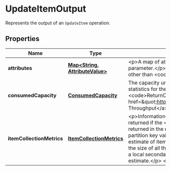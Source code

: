 

# UpdateItemOutput

Represents the output of an <code>UpdateItem</code> operation.

## Properties

| Name | Type | Description | Notes |
|------------ | ------------- | ------------- | -------------|
|**attributes** | [**Map&lt;String, AttributeValue&gt;**](AttributeValue.md) | &lt;p&gt;A map of attribute values as they appear before or after the &lt;code&gt;UpdateItem&lt;/code&gt; operation, as determined by the &lt;code&gt;ReturnValues&lt;/code&gt; parameter.&lt;/p&gt; &lt;p&gt;The &lt;code&gt;Attributes&lt;/code&gt; map is only present if the update was successful and &lt;code&gt;ReturnValues&lt;/code&gt; was specified as something other than &lt;code&gt;NONE&lt;/code&gt; in the request. Each element represents one attribute.&lt;/p&gt; |  [optional] |
|**consumedCapacity** | [**ConsumedCapacity**](ConsumedCapacity.md) | The capacity units consumed by the &lt;code&gt;UpdateItem&lt;/code&gt; operation. The data returned includes the total provisioned throughput consumed, along with statistics for the table and any indexes involved in the operation. &lt;code&gt;ConsumedCapacity&lt;/code&gt; is only returned if the &lt;code&gt;ReturnConsumedCapacity&lt;/code&gt; parameter was specified. For more information, see &lt;a href&#x3D;\&quot;https://docs.aws.amazon.com/amazondynamodb/latest/developerguide/ProvisionedThroughput.html#ItemSizeCalculations.Reads\&quot;&gt;Provisioned Throughput&lt;/a&gt; in the &lt;i&gt;Amazon DynamoDB Developer Guide&lt;/i&gt;. |  [optional] |
|**itemCollectionMetrics** | [**ItemCollectionMetrics**](ItemCollectionMetrics.md) | &lt;p&gt;Information about item collections, if any, that were affected by the &lt;code&gt;UpdateItem&lt;/code&gt; operation. &lt;code&gt;ItemCollectionMetrics&lt;/code&gt; is only returned if the &lt;code&gt;ReturnItemCollectionMetrics&lt;/code&gt; parameter was specified. If the table does not have any local secondary indexes, this information is not returned in the response.&lt;/p&gt; &lt;p&gt;Each &lt;code&gt;ItemCollectionMetrics&lt;/code&gt; element consists of:&lt;/p&gt; &lt;ul&gt; &lt;li&gt; &lt;p&gt; &lt;code&gt;ItemCollectionKey&lt;/code&gt; - The partition key value of the item collection. This is the same as the partition key value of the item itself.&lt;/p&gt; &lt;/li&gt; &lt;li&gt; &lt;p&gt; &lt;code&gt;SizeEstimateRangeGB&lt;/code&gt; - An estimate of item collection size, in gigabytes. This value is a two-element array containing a lower bound and an upper bound for the estimate. The estimate includes the size of all the items in the table, plus the size of all attributes projected into all of the local secondary indexes on that table. Use this estimate to measure whether a local secondary index is approaching its size limit.&lt;/p&gt; &lt;p&gt;The estimate is subject to change over time; therefore, do not rely on the precision or accuracy of the estimate.&lt;/p&gt; &lt;/li&gt; &lt;/ul&gt; |  [optional] |



